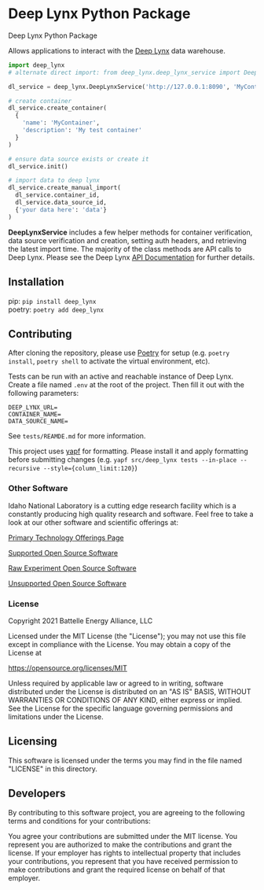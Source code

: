 # Deep Lynx Python Package  
Deep Lynx Python Package

Allows applications to interact with the [Deep Lynx](https://github.com/idaholab/Deep-Lynx) data warehouse.  

```python
import deep_lynx
# alternate direct import: from deep_lynx.deep_lynx_service import DeepLynxService

dl_service = deep_lynx.DeepLynxService('http://127.0.0.1:8090', 'MyContainer', 'MyDatasource')

# create container
dl_service.create_container(
  {
    'name': 'MyContainer',
    'description': 'My test container'
  }
)

# ensure data source exists or create it
dl_service.init()

# import data to deep lynx
dl_service.create_manual_import(
  dl_service.container_id,
  dl_service.data_source_id,
  {'your data here': 'data'}
)
```

**DeepLynxService** includes a few helper methods for container verification, data source verification and creation, setting auth headers, and retrieving the latest import time. The majority of the class methods are API calls to Deep Lynx. Please see the Deep Lynx [API Documentation](https://github.com/idaholab/Deep-Lynx/tree/master/API%20Documentation) for further details.  
  
  
## Installation  

pip: `pip install deep_lynx`   
poetry: `poetry add deep_lynx`  

## Contributing
After cloning the repository, please use [Poetry](https://python-poetry.org/) for setup (e.g. `poetry install`, `poetry shell` to activate the virtual environment, etc).  

Tests can be run with an active and reachable instance of Deep Lynx. Create a file named `.env` at the root of the project. Then fill it out with the following parameters:  

```
DEEP_LYNX_URL=  
CONTAINER_NAME=  
DATA_SOURCE_NAME=  
```

See `tests/REAMDE.md` for more information.  

This project uses [yapf](https://github.com/google/yapf) for formatting. Please install it and apply formatting before submitting changes (e.g. `yapf src/deep_lynx tests --in-place --recursive --style={column_limit:120}`)  

### Other Software
Idaho National Laboratory is a cutting edge research facility which is a constantly producing high quality research and software. Feel free to take a look at our other software and scientific offerings at:

[Primary Technology Offerings Page](https://www.inl.gov/inl-initiatives/technology-deployment)

[Supported Open Source Software](https://github.com/idaholab)

[Raw Experiment Open Source Software](https://github.com/IdahoLabResearch)

[Unsupported Open Source Software](https://github.com/IdahoLabCuttingBoard)

### License

Copyright 2021 Battelle Energy Alliance, LLC

Licensed under the MIT License (the "License");
you may not use this file except in compliance with the License.
You may obtain a copy of the License at

  https://opensource.org/licenses/MIT  

Unless required by applicable law or agreed to in writing, software
distributed under the License is distributed on an "AS IS" BASIS,
WITHOUT WARRANTIES OR CONDITIONS OF ANY KIND, either express or implied.
See the License for the specific language governing permissions and
limitations under the License.



Licensing
-----
This software is licensed under the terms you may find in the file named "LICENSE" in this directory.


Developers
-----
By contributing to this software project, you are agreeing to the following terms and conditions for your contributions:

You agree your contributions are submitted under the MIT license. You represent you are authorized to make the contributions and grant the license. If your employer has rights to intellectual property that includes your contributions, you represent that you have received permission to make contributions and grant the required license on behalf of that employer.
